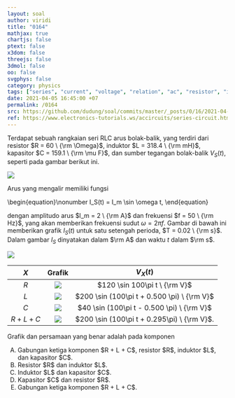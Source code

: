 ```yaml
---
layout: soal
author: viridi
title: "0164"
mathjax: true
chartjs: false
ptext: false
x3dom: false
threejs: false
3dmol: false
oo: false
svgphys: false
category: physics
tags: ["series", "current", "voltage", "relation", "ac", "resistor", "inductor", "capacitor", "impedance", "reactance", "resistance", "fi1202", "2020-1"]
date: 2021-04-05 16:45:00 +07
permalink: /0164
src: https://github.com/dudung/soal/commits/master/_posts/0/16/2021-04-05-ac-circuit-rlc-voltage-all.md
ref: https://www.electronics-tutorials.ws/accircuits/series-circuit.html
---
```

Terdapat sebuah rangkaian seri RLC arus bolak-balik, yang terdiri dari resistor $R = 60 \ {\rm \Omega}$, induktor $L = 318.4 \ {\rm mH}$, kapasitor $C = 159.1 \ {\rm \mu F}$, dan sumber tegangan bolak-balik $V_S(t)$, seperti pada gambar berikut ini.

![]({{site.baseurl}}/assets/img/0/16/0160.png)

Arus yang mengalir memiliki fungsi

\begin{equation}\nonumber
I_S(t) = I_m \sin \omega t,
\end{equation}

dengan amplitudo arus $I_m = 2 \ {\rm A}$ dan frekuensi $f = 50 \ {\rm Hz}$, yang akan memberikan frekuensi sudut $\omega = 2 \pi f$. Gambar di bawah ini memberikan grafik $I_S(t)$ untuk satu setengah perioda, $T = 0.02 \ {\rm s}$. Dalam gambar $I_S$ dinyatakan dalam $\rm A$ dan waktu $t$ dalam $\rm s$.

![]({{site.baseurl}}/assets/img/0/16/0160a.png)


$X$ | Grafik | $V_X(t)$
:-: | :-: | :-:
$R$ | ![]({{site.baseurl}}/assets/img/0/16/0160b.png) | $120 \sin 100\pi t \ {\rm V}$
$L$ | ![]({{site.baseurl}}/assets/img/0/16/0161.png) | $200 \sin (100\pi t + 0.500 \pi) \ {\rm V}$
$C$ | ![]({{site.baseurl}}/assets/img/0/16/0162.png) | $40 \sin (100\pi t - 0.500 \pi) \ {\rm V}$
$R+L+C$ | ![]({{site.baseurl}}/assets/img/0/16/0163.png) | $200 \sin (100\pi t + 0.295\pi) \ {\rm V}$.

Grafik dan persamaan yang benar adalah pada komponen

<ol type="A">
<li>Gabungan ketiga komponen $R + L + C$, resistor $R$, induktor $L$, dan kapasitor $C$.
<li>Resistor $R$ dan induktor $L$.
<li>Induktor $L$ dan kapasitor $C$.
<li>Kapasitor $C$ dan resistor $R$.
<li>Gabungan ketiga komponen $R + L + C$.
